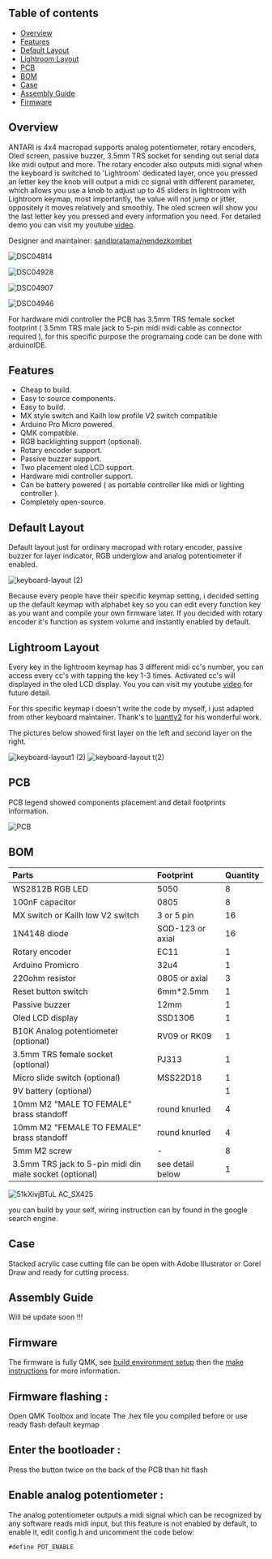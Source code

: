 ## Table of contents

- [Overview](#overview)
- [Features](#features)
- [Default Layout](#default-layout)
- [Lightroom Layout](#lightroom-layout)
- [PCB](#pcb)
- [BOM](#bom)
- [Case](#case)
- [Assembly Guide](#assembly-guide)
- [Firmware](#firmware)


## Overview


ANTARI is 4x4 macropad supports analog potentiometer, rotary encoders, Oled screen, passive buzzer, 3.5mm TRS socket for sending out serial data like midi output and more. The rotary encoder also outputs midi signal when the keyboard is switched to 'Lightroom' dedicated layer, once you pressed an letter key the knob will output a midi cc signal with different parameter, which allows you use a knob to adjust up to 45 sliders in lightroom with Lightroom keymap, most importantly, the value will not jump or jitter, oppositely it moves relatively and smoothly. The oled screen will show you the last letter key you pressed and every information you need. For detailed demo you can visit my youtube [video](https://www.youtube.com/watch?v=S6qfb3bq990&t=147s&ab_channel=Synthvestigator).


Designer and maintainer: [sandipratama/nendezkombet](https://github.com/nendezkombet) 


![DSC04814](https://user-images.githubusercontent.com/82454371/150683198-763633a3-3cf9-430c-b591-c8792491a326.jpg)


![DSC04928](https://user-images.githubusercontent.com/82454371/150683229-19ea3598-54ea-492d-80c4-f1207aff4052.jpg)


![DSC04907](https://user-images.githubusercontent.com/82454371/150683426-ec4313ed-1113-466e-a5df-8ba9de567542.jpg)


![DSC04946](https://user-images.githubusercontent.com/82454371/150683489-f00e6025-abc8-47e6-862c-dd597199564c.jpg)


For hardware midi controller the PCB has 3.5mm TRS female socket footprint ( 3.5mm TRS male jack to 5-pin midi midi cable as connector required ), for this specific purpose the programaing code can be done with arduinoIDE.


## Features


- Cheap to build.
- Easy to source components.
- Easy to build.
- MX style switch and Kailh low profile V2 switch compatible
- Arduino Pro Micro powered.
- QMK compatible.
- RGB backlighting support (optional).
- Rotary encoder support.
- Passive buzzer support.
- Two placement oled LCD support.
- Hardware midi controller support.
- Can be battery powered ( as portable controller like midi or lighting controller ).
- Completely open-source.


## Default Layout

Default layout just for ordinary macropad with rotary encoder, passive buzzer for layer indicator, RGB underglow and analog potentiometer if enabled.


![keyboard-layout (2)](https://user-images.githubusercontent.com/82454371/150684784-00b68b64-c2c4-4a1c-99c6-1f94769a7611.png)


Because every people have their specific keymap setting, i decided setting up the default keymap with alphabet key so you can edit every function key as you want and compile your own firmware later. If you decided with rotary encoder it's function as system volume and instantly enabled by default. 


## Lightroom Layout 


Every key in the lightroom keymap has 3 different midi cc's number, you can access every cc's with tapping the key 1-3 times. Activated cc's will displayed in the oled LCD display. You you can visit my youtube [video](https://www.youtube.com/watch?v=S6qfb3bq990&t=147s&ab_channel=Synthvestigator) for future detail.

For this specific keymap i doesn't write the code by myself, i just adapted from other keyboard maintainer. Thank's to [luantty2](https://github.com/luantty2/pheromone_keyboard) for his wonderful work.


The pictures below showed first layer on the left and second layer on the right.


![keyboard-layout1 (2)](https://user-images.githubusercontent.com/82454371/150686444-1a3072e9-cf73-4013-9993-2ec437c50238.png)   ![keyboard-layout t(2)](https://user-images.githubusercontent.com/82454371/150686453-ba7ecedc-b085-4e5a-8360-4e0e36ef9f4a.png)


## PCB


PCB legend showed components placement and detail footprints information.


![PCB](https://user-images.githubusercontent.com/82454371/150684317-690598c6-5f0f-4b85-8dc5-5e3b115f4f24.jpg)



## BOM

|Parts|Footprint|Quantity|
|:---|:---|:---|
|WS2812B RGB LED |5050|8|
|100nF capacitor|0805|8|
|MX switch or Kailh low V2 switch |3 or 5 pin|16|
|1N4148 diode |SOD-123 or axial|16|
|Rotary encoder|EC11|1|
|Arduino Promicro |32u4|1|
|220ohm resistor|0805 or axial|3|
|Reset button switch |6mm*2.5mm|1|
|Passive buzzer |12mm|1|
|Oled LCD display |SSD1306|1|
|B10K Analog potentiometer (optional) | RV09 or RK09|1|
|3.5mm TRS female socket (optional) |PJ313|1|
|Micro slide switch (optional)|MSS22D18 |1|
|9V battery (optional) ||1|
|10mm M2 "MALE TO FEMALE" brass standoff|round knurled|4|
|10mm M2 "FEMALE TO FEMALE" brass standoff|round knurled|4|
|5mm M2 screw|-|8|
|3.5mm TRS jack to 5-pin midi din male socket (optional) |see detail below|1|


![51kXivjBTuL _AC_SX425_](https://user-images.githubusercontent.com/82454371/150636116-4ee8e17d-2fe3-4c75-84c9-792c8be12903.jpg)


you can build by your self, wiring instruction can by found in the google search engine.


## Case


Stacked acrylic case cutting file can be open with Adobe Illustrator or Corel Draw and ready for cutting process.


## Assembly Guide

Will be update soon !!!


## Firmware


The firmware is fully QMK, see [build environment setup](https://docs.qmk.fm/#/getting_started_build_tools) then the [make instructions](https://docs.qmk.fm/#/getting_started_make_guide) for more information. 


## Firmware flashing :

Open QMK Toolbox and locate The .hex file you compiled before or use ready flash default keymap

## Enter the bootloader :

Press the button twice on the back of the PCB than hit flash 

## Enable analog potentiometer :

The analog potentiometer outputs a midi signal which can be recognized by any software reads midi input, but this feature is not enabled by default, to enable it, edit config.h and uncomment the code below:

```
#define POT_ENABLE
```


